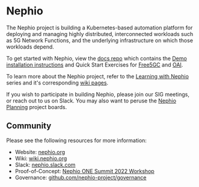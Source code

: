 # Nephio

The Nephio project is building a Kubernetes-based automation platform for
deploying and managing highly distributed, interconnected workloads such as 5G
Network Functions, and the underlying infrastructure on which those workloads
depend.

To get started with Nephio, view the [docs repo](https://github.com/nephio-project/docs) 
which contains the [Demo installation instructions](https://github.com/nephio-project/docs/blob/main/content/en/docs/guides/install-guides/_index.md) 
and Quick Start Exercises for [Free5GC](https://github.com/nephio-project/docs/blob/main/content/en/docs/guides/user-guides/exercise-1-free5gc.md)
and [OAI](https://github.com/nephio-project/docs/blob/main/content/en/docs/guides/user-guides/exercise-2-oai.md). 

To learn more about the Nephio project, refer to the [Learning with Nephio](https://www.youtube.com/playlist?list=PLiW9_IXAWtkt8lbFe1jF_bzEI4gd-Jlq4)
series and it's corresponding  [wiki pages](https://wiki.nephio.org/display/HOME/Learning+with+Nephio+R1).

If you wish to participate in building Nephio, please join our SIG meetings, or reach out to us on Slack. You may also want to peruse the [Nephio Planning](https://github.com/orgs/nephio-project/projects)
project boards.

## Community

Please see the following resources for more information:
  * Website: [nephio.org](https://nephio.org)
  * Wiki: [wiki.nephio.org](https://wiki.nephio.org)
  * Slack: [nephio.slack.com](https://nephio.slack.com)
  * Proof-of-Concept:
    [Nephio ONE Summit 2022 Workshop](https://github.com/nephio-project/one-summit-22-workshop)
  * Governance:
    [github.com/nephio-project/governance](https://github.com/nephio-project/governance)

